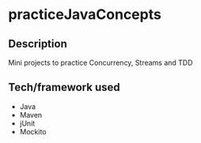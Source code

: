 # practiceJavaConcepts

## Description

Mini projects to practice Concurrency, Streams and TDD

## Tech/framework used

- Java 
- Maven
- jUnit
- Mockito
